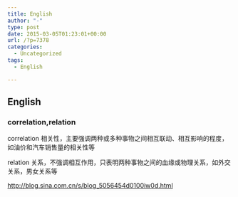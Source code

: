 ```yaml
---
title: English
author: "-"
type: post
date: 2015-03-05T01:23:01+00:00
url: /?p=7378
categories:
  - Uncategorized
tags:
  - English

---
```

## English

### correlation,relation

correlation 相关性，主要强调两种或多种事物之间相互联动、相互影响的程度，如油价和汽车销售量的相关性等
  
relation 关系，不强调相互作用，只表明两种事物之间的血缘或物理关系，如外交关系，男女关系等


http://blog.sina.com.cn/s/blog_5056454d0100iw0d.html